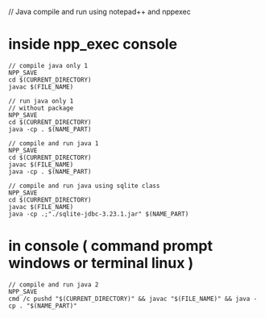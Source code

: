 // Java compile and run using notepad++ and nppexec

# inside npp_exec console
```
// compile java only 1
NPP_SAVE
cd $(CURRENT_DIRECTORY)
javac $(FILE_NAME)
```

```
// run java only 1
// without package
NPP_SAVE
cd $(CURRENT_DIRECTORY)
java -cp . $(NAME_PART)
```

```
// compile and run java 1
NPP_SAVE
cd $(CURRENT_DIRECTORY)
javac $(FILE_NAME)
java -cp . $(NAME_PART)
```

```
// compile and run java using sqlite class
NPP_SAVE
cd $(CURRENT_DIRECTORY)
javac $(FILE_NAME)
java -cp .;"./sqlite-jdbc-3.23.1.jar" $(NAME_PART)
```

# in console ( command prompt  windows or terminal linux )
```
// compile and run java 2
NPP_SAVE
cmd /c pushd "$(CURRENT_DIRECTORY)" && javac "$(FILE_NAME)" && java -cp . "$(NAME_PART)"
```
